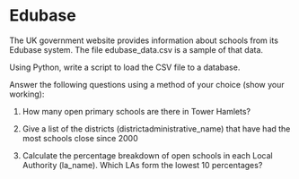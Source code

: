# Edubase

The UK government website provides information about schools from its Edubase
system.
The file edubase_data.csv is a sample of that data.

Using Python, write a script to load the CSV file to a database.

Answer the following questions using a method of your choice (show your
working):

1. How many open primary schools are there in Tower Hamlets?

2. Give a list of the districts (districtadministrative_name) that have
had the most schools close since 2000

3. Calculate the percentage breakdown of open schools in each Local Authority
(la_name). Which LAs form the lowest 10 percentages?

